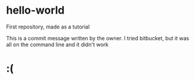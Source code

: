 # hello-world
First repository, made as a tutorial

This is a commit message written by the owner. I tried bitbucket, but it was all on the command line and it didn't work
# :(
